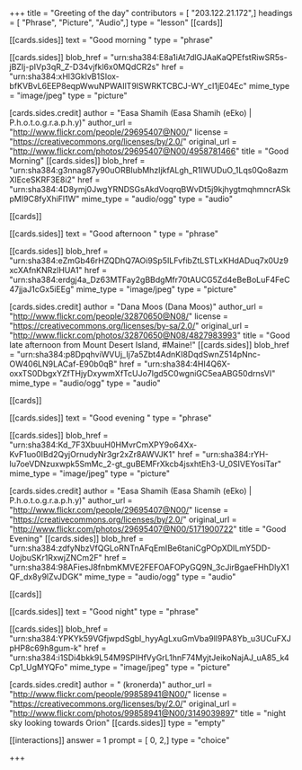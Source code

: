 +++
title = "Greeting of the day"
contributors = [ "203.122.21.172",]
headings = [ "Phrase", "Picture", "Audio",]
type = "lesson"
[[cards]]

[[cards.sides]]
text = "Good morning "
type = "phrase"

[[cards.sides]]
blob_href = "urn:sha384:E8a1iAt7dlGJAaKaQPEfstRiwSR5s-jBZIj-pIVp3qR_Z-D34vjfkl6x0MQdCR2s"
href = "urn:sha384:xHl3GklvB1SIox-bfKVBvL6EEP8eqpWwuNPWAIlT9ISWRKTCBCJ-WY_cI1jE04Ec"
mime_type = "image/jpeg"
type = "picture"

[cards.sides.credit]
author = "Easa Shamih (Easa Shamih (eEko) | P.h.o.t.o.g.r.a.p.h.y)"
author_url = "http://www.flickr.com/people/29695407@N00/"
license = "https://creativecommons.org/licenses/by/2.0/"
original_url = "http://www.flickr.com/photos/29695407@N00/4958781466"
title = "Good Morning"
[[cards.sides]]
blob_href = "urn:sha384:g3nnag87y90uORBIubMhzIjkfALgh_R1IWUDuO_1Lqs0Qo8azmXlEceSKRF3E8i2"
href = "urn:sha384:4D8ymj0JwgYRNDSGsAkdVoqrqBWvDt5j9kjhygtmqhmncrASkpMI9C8fyXhiFl1W"
mime_type = "audio/ogg"
type = "audio"

[[cards]]

[[cards.sides]]
text = "Good afternoon "
type = "phrase"

[[cards.sides]]
blob_href = "urn:sha384:eZmGb46rHZQDhQ7AOi9Sp5ILFvfibZtLSTLxKHdADuq7x0Uz9xcXAfnKNRzlHUA1"
href = "urn:sha384:erdgj4a_Dz63MTFay2gBBdgMfr70tAUCG5Zd4eBeBoLuF4FeC47jjaJ1cGx5iEEg"
mime_type = "image/jpeg"
type = "picture"

[cards.sides.credit]
author = "Dana Moos (Dana Moos)"
author_url = "http://www.flickr.com/people/32870650@N08/"
license = "https://creativecommons.org/licenses/by-sa/2.0/"
original_url = "http://www.flickr.com/photos/32870650@N08/4827983993"
title = "Good late afternoon from Mount Desert Island, #Maine!"
[[cards.sides]]
blob_href = "urn:sha384:p8DpqhviWVUj_Ij7a5Zbt4AdnKI8DqdSwnZ514pNnc-OW406LN9LACaf-E90b0qB"
href = "urn:sha384:4HI4Q6X-oxxTS0DbgxYZfTHjyDxywmXfTcUJo7lgd5C0wgniGC5eaABG50drnsVI"
mime_type = "audio/ogg"
type = "audio"

[[cards]]

[[cards.sides]]
text = "Good evening "
type = "phrase"

[[cards.sides]]
blob_href = "urn:sha384:Kd_7F3XbuuH0HMvrCmXPY9o64Xx-KvF1uo0IBd2QyjOrnudyNr3gr2xZr8AWVJK1"
href = "urn:sha384:rYH-lu7oeVDNzuxwpk5SmMc_2-gt_guBEMFrXkcb4jsxhtEh3-U_0SIVEYosiTar"
mime_type = "image/jpeg"
type = "picture"

[cards.sides.credit]
author = "Easa Shamih (Easa Shamih (eEko) | P.h.o.t.o.g.r.a.p.h.y)"
author_url = "http://www.flickr.com/people/29695407@N00/"
license = "https://creativecommons.org/licenses/by/2.0/"
original_url = "http://www.flickr.com/photos/29695407@N00/5171900722"
title = "Good Evening"
[[cards.sides]]
blob_href = "urn:sha384:zdfyNbzVfQGLoRNTnAFqEmIBe6taniCgPOpXDILmY5DD-UojbuSKr1RxwjZNCm2F"
href = "urn:sha384:98AFiesJ8fnbmKMVE2FEFOAFOPyGQ9N_3cJirBgaeFHhDlyX1QF_dx8y9lZvJDGK"
mime_type = "audio/ogg"
type = "audio"

[[cards]]

[[cards.sides]]
text = "Good night"
type = "phrase"

[[cards.sides]]
blob_href = "urn:sha384:YPKYk59VGfjwpdSgbl_hyyAgLxuGmVba9ll9PA8Yb_u3UCuFXJpHP8c69h8gum-k"
href = "urn:sha384:i1SDi4bkk9L54M9SPIHfVyGrL1hnF74MyjtJeikoNajAJ_uA85_k4Cp1_UgMYQFo"
mime_type = "image/jpeg"
type = "picture"

[cards.sides.credit]
author = " (kronerda)"
author_url = "http://www.flickr.com/people/99858941@N00/"
license = "https://creativecommons.org/licenses/by/2.0/"
original_url = "http://www.flickr.com/photos/99858941@N00/3149039897"
title = "night sky looking towards Orion"
[[cards.sides]]
type = "empty"

[[interactions]]
answer = 1
prompt = [ 0, 2,]
type = "choice"

+++
